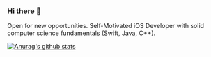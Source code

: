 ### Hi there 👋

Open for new opportunities. 
Self-Motivated iOS Developer with solid computer science fundamentals (Swift, Java, C++).

[![Anurag's github stats](https://github-readme-stats.vercel.app/api?username=bgoncharov)](https://github.com/anuraghazra/github-readme-stats)

<!--
**bgoncharov/bgoncharov** is a ✨ _special_ ✨ repository because its `README.md` (this file) appears on your GitHub profile.

Here are some ideas to get you started:

- 🔭 I’m currently working on ...
- 🌱 I’m currently learning ...
- 👯 I’m looking to collaborate on ...
- 🤔 I’m looking for help with ...
- 💬 Ask me about ...
- 📫 How to reach me: ...
- 😄 Pronouns: ...
- ⚡ Fun fact: ...
-->
